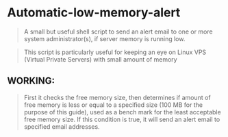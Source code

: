 # Automatic-low-memory-alert

> A small but useful shell script to send an alert email to one or more system administrator(s), if server memory is running low.

> This script is particularly useful for keeping an eye on Linux VPS (Virtual Private Servers) with small amount of memory

## WORKING:

> First it checks the free memory size, then determines if amount of free memory is less or equal to a specified size (100 MB for the purpose of this        guide), used as a bench mark for the least acceptable free memory size.
If this condition is true, it will send an alert email to specified email addresses.
